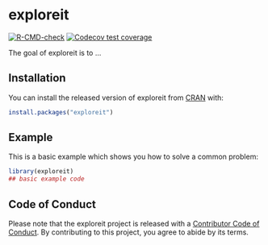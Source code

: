 
# exploreit

<!-- badges: start -->
[![R-CMD-check](https://github.com/SciViews/exploreit/workflows/R-CMD-check/badge.svg)](https://github.com/SciViews/exploreit/actions)
[![Codecov test coverage](https://codecov.io/gh/SciViews/exploreit/branch/master/graph/badge.svg)](https://codecov.io/gh/SciViews/exploreit?branch=master)
<!-- badges: end -->

The goal of exploreit is to ...

## Installation

You can install the released version of exploreit from [CRAN](https://CRAN.R-project.org) with:

``` r
install.packages("exploreit")
```

## Example

This is a basic example which shows you how to solve a common problem:

``` r
library(exploreit)
## basic example code
```

## Code of Conduct

Please note that the exploreit project is released with a [Contributor Code of Conduct](https://contributor-covenant.org/version/2/0/CODE_OF_CONDUCT.html). By contributing to this project, you agree to abide by its terms.
